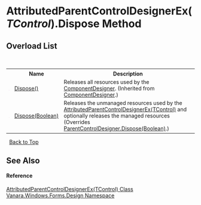 # AttributedParentControlDesignerEx(*TControl*).Dispose Method 
 


## Overload List
&nbsp;<table><tr><th></th><th>Name</th><th>Description</th></tr><tr><td>![Public method](media/pubmethod.gif "Public method")</td><td><a href="http://msdn2.microsoft.com/en-us/library/s5ssshh7" target="_blank">Dispose()</a></td><td>
Releases all resources used by the <a href="http://msdn2.microsoft.com/en-us/library/72ea7ss5" target="_blank">ComponentDesigner</a>.
 (Inherited from <a href="http://msdn2.microsoft.com/en-us/library/72ea7ss5" target="_blank">ComponentDesigner</a>.)</td></tr><tr><td>![Protected method](media/protmethod.gif "Protected method")</td><td><a href="a0cfb1aa-214b-ccfb-d2be-04e57942c2f3">Dispose(Boolean)</a></td><td>
Releases the unmanaged resources used by the <a href="c219e1e0-5848-63a7-24c1-587c7d9c50cc">AttributedParentControlDesignerEx(TControl)</a> and optionally releases the managed resources
 (Overrides <a href="http://msdn2.microsoft.com/en-us/library/dctss1xa" target="_blank">ParentControlDesigner.Dispose(Boolean)</a>.)</td></tr></table>&nbsp;
<a href="#attributedparentcontroldesignerex(*tcontrol*).dispose-method">Back to Top</a>

## See Also


#### Reference
<a href="c219e1e0-5848-63a7-24c1-587c7d9c50cc">AttributedParentControlDesignerEx(TControl) Class</a><br /><a href="47183544-7c44-c1e2-cf57-c68e49a55933">Vanara.Windows.Forms.Design Namespace</a><br />